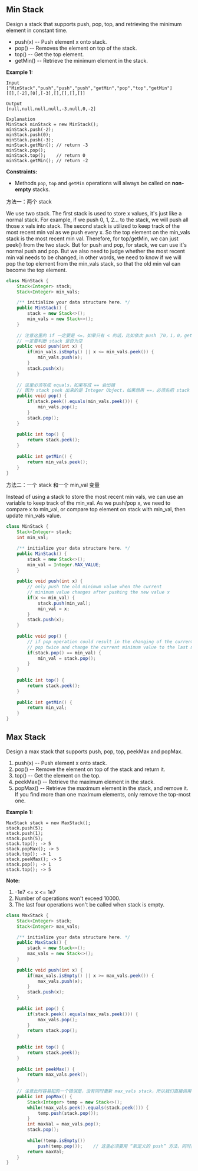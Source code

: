 ## Min Stack

Design a stack that supports push, pop, top, and retrieving the minimum element in constant time.

- push(x) -- Push element x onto stack.
- pop() -- Removes the element on top of the stack.
- top() -- Get the top element.
- getMin() -- Retrieve the minimum element in the stack.

 

**Example 1:**

```
Input
["MinStack","push","push","push","getMin","pop","top","getMin"]
[[],[-2],[0],[-3],[],[],[],[]]

Output
[null,null,null,null,-3,null,0,-2]

Explanation
MinStack minStack = new MinStack();
minStack.push(-2);
minStack.push(0);
minStack.push(-3);
minStack.getMin(); // return -3
minStack.pop();
minStack.top();    // return 0
minStack.getMin(); // return -2
```

 

**Constraints:**

- Methods `pop`, `top` and `getMin` operations will always be called on **non-empty** stacks.



方法一：两个 stack

We  use two stack. The first stack is used to store x values, it's just like a normal stack. For example, if we push 0, 1, 2... to the stack, we will push all those x vals into stack. The second stack is utilized to keep track of the most recent min val as we push every x. So the top element on the min_vals stack is the most recent min val. Therefore, for top/getMin, we can just peek() from the two stack. But for push and pop, for stack, we can use it's normal push and pop. But we also need to judge whether the most recent min val needs to be changed, in other words, we need to know if we will pop the top element from the min_vals stack, so that the old min val can become the top element.

~~~java
class MinStack {
    Stack<Integer> stack;
    Stack<Integer> min_vals;

    /** initialize your data structure here. */
    public MinStack() {
        stack = new Stack<>();
        min_vals = new Stack<>();
    }
    
    // 注意这里的 if 一定要是 <=，如果只有 < 的话，比如依次 push 了0，1，0，getMin 时会出现 stackEmpty
    // 一定要判断 stack 是否为空
    public void push(int x) {
        if(min_vals.isEmpty() || x <= min_vals.peek()) { 
            min_vals.push(x);
        }
        stack.push(x);
    }
    
    // 这里必须写成 equals，如果写成 == 会出错
    // 因为 stack peek 出来的是 Integer Object，如果想用 ==，必须先把 stack 中的 pop 出来赋给一个 int
    public void pop() {
        if(stack.peek().equals(min_vals.peek())) {
            min_vals.pop();
        }
        stack.pop();
    }
    
    public int top() {
        return stack.peek();
    }
    
    public int getMin() {
        return min_vals.peek();
    }
}
~~~



方法二：一个 stack 和一个 min_val 变量

Instead of using a stack to store the most recent min vals, we can use an variable to keep track of the min_val. As we push/pop x, we need to compare x to min_val, or compare top element on stack with min_val, then update min_vals value.

~~~java
class MinStack {
    Stack<Integer> stack;
    int min_val;

    /** initialize your data structure here. */
    public MinStack() {
        stack = new Stack<>();
        min_val = Integer.MAX_VALUE;
    }
    
    public void push(int x) {
        // only push the old minimum value when the current 
        // minimum value changes after pushing the new value x
        if(x <= min_val) {
            stack.push(min_val);
            min_val = x;
        }
        stack.push(x);
    }
    
    public void pop() {
        // if pop operation could result in the changing of the current minimum value, 
        // pop twice and change the current minimum value to the last minimum value.
        if(stack.pop() == min_val) {
            min_val = stack.pop();
        }
    }
    
    public int top() {
        return stack.peek();
    }
    
    public int getMin() {
        return min_val;
    }
}
~~~



## Max Stack

Design a max stack that supports push, pop, top, peekMax and popMax.



1. push(x) -- Push element x onto stack.
2. pop() -- Remove the element on top of the stack and return it.
3. top() -- Get the element on the top.
4. peekMax() -- Retrieve the maximum element in the stack.
5. popMax() -- Retrieve the maximum element in the stack, and remove it. If you find more than one maximum elements, only remove the top-most one.



**Example 1:**

```
MaxStack stack = new MaxStack();
stack.push(5); 
stack.push(1);
stack.push(5);
stack.top(); -> 5
stack.popMax(); -> 5
stack.top(); -> 1
stack.peekMax(); -> 5
stack.pop(); -> 1
stack.top(); -> 5
```



**Note:**

1. -1e7 <= x <= 1e7
2. Number of operations won't exceed 10000.
3. The last four operations won't be called when stack is empty.

~~~java
class MaxStack {
    Stack<Integer> stack;
    Stack<Integer> max_vals;

    /** initialize your data structure here. */
    public MaxStack() {
        stack = new Stack<>();
        max_vals = new Stack<>();
    }
    
    public void push(int x) {
        if(max_vals.isEmpty() || x >= max_vals.peek()) {
            max_vals.push(x);
        }
        stack.push(x);
    }
    
    public int pop() {
        if(stack.peek().equals(max_vals.peek())) {
            max_vals.pop();
        }
        return stack.pop();
    }
    
    public int top() {
        return stack.peek();
    }
    
    public int peekMax() {
        return max_vals.peek();
    }
    
    // 注意此时容易犯的一个错误是，没有同时更新 max_vals stack，所以我们直接调用 push() 函数即可
    public int popMax() {
        Stack<Integer> temp = new Stack<>();
        while(!max_vals.peek().equals(stack.peek())) {
            temp.push(stack.pop());
        }
        int maxVal = max_vals.pop();
        stack.pop();
        
        while(!temp.isEmpty())
            push(temp.pop());    // 这里必须要用 “新定义的 push” 方法，同时更新 stack 和 max_vals
        return maxVal;
    }
}
~~~


